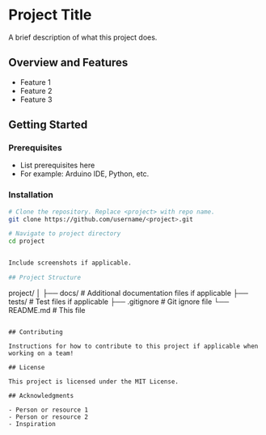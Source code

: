 # Project Title

A brief description of what this project does.

## Overview and Features

- Feature 1
- Feature 2
- Feature 3

## Getting Started

### Prerequisites

- List prerequisites here
- For example: Arduino IDE, Python, etc.

### Installation

```bash
# Clone the repository. Replace <project> with repo name.
git clone https://github.com/username/<project>.git

# Navigate to project directory
cd project


Include screenshots if applicable.

## Project Structure

```
project/
│
├── docs/            # Additional documentation files if applicable
├── tests/           # Test files if applicable
├── .gitignore       # Git ignore file
└── README.md        # This file
```

## Contributing

Instructions for how to contribute to this project if applicable when working on a team!

## License

This project is licensed under the MIT License.

## Acknowledgments

- Person or resource 1
- Person or resource 2
- Inspiration 